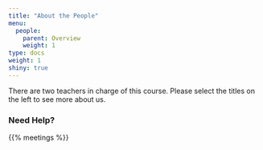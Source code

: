 ```yaml
---
title: "About the People"
menu:
  people:
    parent: Overview
    weight: 1
type: docs
weight: 1
shiny: true
---
```


There are two teachers in charge of this course. Please select the titles on the left to see more about us.

### Need Help?

{{% meetings %}}
